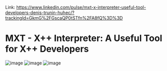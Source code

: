 Link:
https://www.linkedin.com/pulse/mxt-x-interpreter-useful-tool-developers-denis-trunin-huhec/?trackingId=GkmG%2FGscaQP0tSTfn%2FA8fQ%3D%3D

# MXT - X++ Interpreter: A Useful Tool for X++ Developers
![image](https://github.com/user-attachments/assets/9ad6c183-f1c3-4fbc-88d0-a668ec7754fa)
![image](https://github.com/user-attachments/assets/274a621c-5525-4e42-8fe8-ebcd26d2c0ec)
![image](https://github.com/user-attachments/assets/a7ab01b5-b97b-4a34-a4cd-1870d412a8d8)


